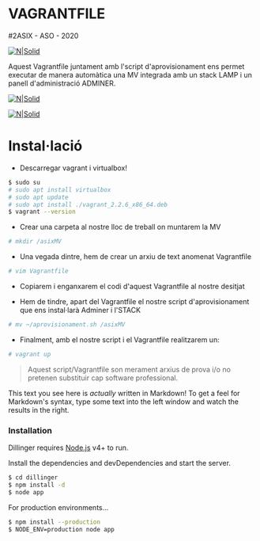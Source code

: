 # VAGRANTFILE 
#2ASIX - ASO - 2020


[![N|Solid](http://www.institutpedralbes.cat/wp-content/uploads/2020/02/logo.jpg)](http://www.institutpedralbes.cat/)



Aquest Vagrantfile juntament amb l'script d'aprovisionament ens permet executar de manera automàtica una MV integrada amb un stack LAMP i un panell d'administració ADMINER.


[![N|Solid](https://www.adminer.org/static/images/adminer.png)](https://www.adminer.org/)

[![N|Solid](https://www.apachefriends.org/images/xampp-logo-ac950edf.svg)](https://www.apachefriends.org/index.html)

# Instal·lació
  - Descarregar vagrant i virtualbox!
  ```sh
  $ sudo su
  # sudo apt install virtualbox
  # sudo apt update
  # sudo apt install ./vagrant_2.2.6_x86_64.deb
  $ vagrant --version
  ```
  - Crear una carpeta al nostre lloc de treball on muntarem la MV
  ```sh
 # mkdir /asixMV
  ```
  
  - Una vegada dintre, hem de crear un arxiu de text anomenat Vagrantfile
```sh
# vim Vagrantfile
```
  - Copiarem i enganxarem el codi d'aquest Vagrantfile al nostre desitjat
  
  - Hem de tindre, apart del Vagrantfile el nostre script d'aprovisionament que ens instal·larà Adminer i l'STACK 
 ```sh
 # mv ~/aprovisionament.sh /asixMV
 ```
  - Finalment, amb el nostre script i el Vagrantfile realitzarem un:
  ```sh
 # vagrant up
  ```






> Aquest script/Vagrantfile son merament 
> arxius de prova i/o no pretenen substituir cap software 
> professional.


This text you see here is *actually* written in Markdown! To get a feel for Markdown's syntax, type some text into the left window and watch the results in the right.


### Installation

Dillinger requires [Node.js](https://nodejs.org/) v4+ to run.

Install the dependencies and devDependencies and start the server.

```sh
$ cd dillinger
$ npm install -d
$ node app
```

For production environments...

```sh
$ npm install --production
$ NODE_ENV=production node app
```








   

